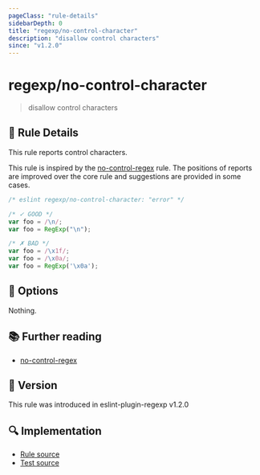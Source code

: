 ```yaml
---
pageClass: "rule-details"
sidebarDepth: 0
title: "regexp/no-control-character"
description: "disallow control characters"
since: "v1.2.0"
---
```

# regexp/no-control-character

> disallow control characters

## :book: Rule Details

This rule reports control characters.

This rule is inspired by the [no-control-regex] rule. The positions of reports are improved over the core rule and suggestions are provided in some cases.

<eslint-code-block>

```js
/* eslint regexp/no-control-character: "error" */

/* ✓ GOOD */
var foo = /\n/;
var foo = RegExp("\n");

/* ✗ BAD */
var foo = /\x1f/;
var foo = /\x0a/;
var foo = RegExp('\x0a');
```

</eslint-code-block>

## :wrench: Options

Nothing.

## :books: Further reading

- [no-control-regex]

[no-control-regex]: https://eslint.org/docs/rules/no-control-regex

## :rocket: Version

This rule was introduced in eslint-plugin-regexp v1.2.0

## :mag: Implementation

- [Rule source](https://github.com/ota-meshi/eslint-plugin-regexp/blob/master/lib/rules/no-control-character.ts)
- [Test source](https://github.com/ota-meshi/eslint-plugin-regexp/blob/master/tests/lib/rules/no-control-character.ts)
